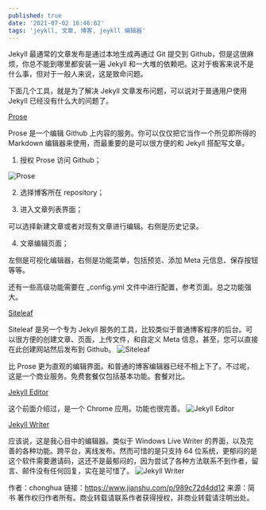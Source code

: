 ```yaml
---
published: true
date: '2021-07-02 16:46:02'
tags: 'jeykll, 文章, 博客, jeykll 编辑器'
---
```

Jekyll 最通常的文章发布是通过本地生成再通过 Git 提交到 Github，但是这很麻烦，你总不能到哪里都安装一遍 Jekyll 和一大堆的依赖吧。这对于极客来说不是什么事，但对于一般人来说，这是致命问题。

下面几个工具，就是为了解决 Jekyll 文章发布问题，可以说对于普通用户使用 Jekyll 已经没有什么大的问题了。

[Prose](http://prose.io/)

Prose 是一个编辑 Github 上内容的服务。你可以仅仅把它当作一个所见即所得的 Markdown 编辑器来使用，而最重要的是可以很方便的和 Jekyll 搭配写文章。

1. 授权 Prose 访问 Github；

![Prose]({{site.baseurl}}/_posts/1212013-03a743eb9d66c14b.jpg)


2. 选择博客所在 repository； 


3. 进入文章列表界面； 


可以选择新建文章或者对现有文章进行编辑。右侧是历史记录。

4. 文章编辑页面； 


左侧是可视化编辑器，右侧是功能菜单，包括预览、添加 Meta 元信息、保存按钮等等。

还有一些高级功能需要在 _config.yml 文件中进行配置，参考页面。总之功能强大。



[Siteleaf](https://links.jianshu.com/go?to=https%3A%2F%2Fwww.siteleaf.com%2F)

Siteleaf 是另一个专为 Jekyll 服务的工具，比较类似于普通博客程序的后台。可以很方便的创建文章、页面，上传文件，和自定义 Meta 信息，甚至，您可以直接在此创建网站然后发布到 Github。
![Siteleaf]({{site.baseurl}}/_posts/1212013-e414a63581dfdab8.jpg)



比 Prose 更为直观的编辑界面。和普通的博客编辑器已经不相上下了。不过呢，这是一个商业服务。免费套餐仅包括基本功能。套餐对比。

[Jekyll Editor](https://links.jianshu.com/go?to=https%3A%2F%2Fgithub.com%2FSimpleyyt%2Fjekyll-editor)

这个前面介绍过，是一个 Chrome 应用。功能也很完善。
![Jekyll Editor]({{site.baseurl}}/_posts/1212013-82575147788a688a.jpg)



[Jekyll Writer](https://links.jianshu.com/go?to=http%3A%2F%2Fjekyllwriter.com%2F)

应该说，这是我心目中的编辑器。类似于 Windows Live Writer 的界面，以及完善的各种功能。跨平台，离线发布。然而可惜的是只支持 64 位系统，更郁闷的是这个软件需要邀请码，这还不是最郁闷的，因为尝试了各种方法联系不到作者，留言、邮件没有任何回复，实在是可惜了。
![Jekyll Writer]({{site.baseurl}}/_posts/1212013-01fb977d3339b8c9.jpg)




作者：chonghua
链接：https://www.jianshu.com/p/989c72d4dd12
来源：简书
著作权归作者所有。商业转载请联系作者获得授权，非商业转载请注明出处。
